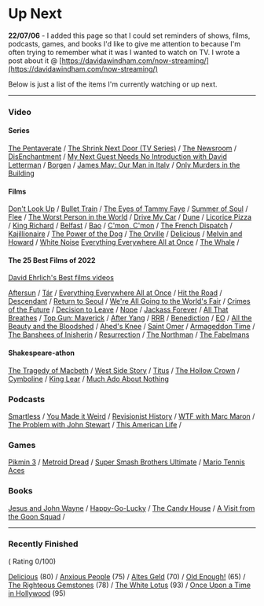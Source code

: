 # Up Next

**22/07/06** - I added this page so that I could set reminders of shows, films, podcasts, games, and books I'd like to give me attention to because I'm often trying to remember what it was I wanted to watch on TV.  I wrote a post about it @ [https://davidawindham.com/now-streaming/](https://davidawindham.com/now-streaming/)

Below is just a list of the items I'm currently watching or up next.

---
### Video
#### Series

[The Pentaverate](https://en.wikipedia.org/wiki/The_Pentaverate)
/ [The Shrink Next Door (TV Series)](https://en.wikipedia.org/wiki/The_Shrink_Next_Door_(TV_series))
/ [The Newsroom](https://en.wikipedia.org/wiki/The_Newsroom_(American_TV_series))
/ [DisEnchantment](https://en.wikipedia.org/wiki/Disenchantment_(TV_series))
/ [My Next Guest Needs No Introduction with David Letterman](https://en.wikipedia.org/wiki/My_Next_Guest_Needs_No_Introduction_with_David_Letterman)
/ [Borgen](https://en.wikipedia.org/wiki/Borgen_(TV_series))
/ [James May: Our Man in Italy](https://en.wikipedia.org/wiki/James_May:_Our_Man_in_Italy)
/ [Only Murders in the Building](https://en.wikipedia.org/wiki/Only_Murders_in_the_Building)



#### Films
[Don't Look Up](https://en.wikipedia.org/wiki/Don%27t_Look_Up) /
[Bullet Train](https://en.wikipedia.org/wiki/Bullet_Train_(film)) /
[The Eyes of Tammy Faye](https://en.wikipedia.org/wiki/The_Eyes_of_Tammy_Faye_(2021_film)) /
[Summer of Soul](https://en.wikipedia.org/wiki/Summer_of_Soul) /
[Flee](https://en.wikipedia.org/wiki/Flee_(film)) /
[The Worst Person in the World](https://en.wikipedia.org/wiki/The_Worst_Person_in_the_World_(film)) /
[Drive My Car](https://en.wikipedia.org/wiki/Drive_My_Car) /
[Dune](https://en.wikipedia.org/wiki/Dune) /
[Licorice Pizza](https://en.wikipedia.org/wiki/Licorice_Pizza) /
[King Richard](https://en.wikipedia.org/wiki/King_Richard) /
[Belfast](https://en.wikipedia.org/wiki/Belfast_(film)) /
[Bao](https://en.wikipedia.org/wiki/Bao_(film)) /
[C'mon, C'mon](https://en.wikipedia.org/wiki/C%27mon_C%27mon_(film)) / 
[The French Dispatch](https://en.wikipedia.org/wiki/The_French_Dispatch) /
[Kajillionaire](https://en.wikipedia.org/wiki/Kajillionaire) /
[The Power of the Dog](https://en.wikipedia.org/wiki/The_Power_of_the_Dog) /
[The Orville](https://en.wikipedia.org/wiki/The_Orville) /
[Delicious](https://www.imdb.com/title/tt10738536/) /
[Melvin and Howard](https://en.wikipedia.org/wiki/Melvin_and_Howard) /
[White Noise](https://en.wikipedia.org/wiki/White_Noise_(2022_film))
[Everything Everywhere All at Once](https://en.wikipedia.org/wiki/Everything_Everywhere_All_at_Once) /
[The Whale](https://en.wikipedia.org/wiki/The_Whale_(2022_film)) /


#### The 25 Best Films of 2022
[David Ehrlich's Best films videos](https://www.videocountdowns.com)  

[Aftersun](https://en.wikipedia.org/wiki/Aftersun) / 
[Tár](https://en.wikipedia.org/wiki/Tár) / 
[Everything Everywhere All at Once](https://en.wikipedia.org/wiki/Everything_Everywhere_All_at_Once) / 
[Hit the Road](https://en.wikipedia.org/wiki/Hit_the_Road_(2021_film)) /
[Descendant](https://en.wikipedia.org/wiki/Descendant_(2022_film)) / 
[Return to Seoul](https://en.wikipedia.org/wiki/Return_to_Seoul) / 
[We're All Going to the World's Fair](https://en.wikipedia.org/wiki/We%27re_All_Going_to_the_World%27s_Fair) / 
[Crimes of the Future](https://en.wikipedia.org/wiki/Crimes_of_the_Future) / 
[Decision to Leave](https://en.wikipedia.org/wiki/Decision_to_Leave) / 
[Nope](https://en.wikipedia.org/wiki/Nope_(film)) / 
[Jackass Forever](https://en.wikipedia.org/wiki/Jackass_Forever) / 
[All That Breathes](https://en.wikipedia.org/wiki/All_That_Breathes) / 
[Top Gun: Maverick](https://en.wikipedia.org/wiki/Top_Gun:_Maverick) / 
[After Yang](https://en.wikipedia.org/wiki/After_Yang) / 
[RRR](https://en.wikipedia.org/wiki/RRR_(film)) / 
[Benediction](https://en.wikipedia.org/wiki/Benediction_(film)) / 
[EO](https://en.wikipedia.org/wiki/EO_(film)) / 
[All the Beauty and the Bloodshed](https://en.wikipedia.org/wiki/All_the_Beauty_and_the_Bloodshed) / 
[Ahed's Knee](https://en.wikipedia.org/wiki/Ahed%27s_Knee) / 
[Saint Omer](https://en.wikipedia.org/wiki/Saint_Omer) / 
[Armageddon Time](https://en.wikipedia.org/wiki/Armageddon_Time) / 
[The Banshees of Inisherin](https://en.wikipedia.org/wiki/The_Banshees_of_Inisherin) / 
[Resurrection](https://en.wikipedia.org/wiki/Resurrection_(2022_film)) / 
[The Northman](https://en.wikipedia.org/wiki/The_Northman) / 
[The Fabelmans](https://en.wikipedia.org/wiki/The_Fabelmans)

#### Shakespeare-athon
[The Tragedy of Macbeth](https://en.wikipedia.org/wiki/Macbeth) / 
[West Side Story](https://en.wikipedia.org/wiki/West_Side_Story_(2021_film)) /
[Titus](https://en.wikipedia.org/wiki/Titus_(film)) /
[The Hollow Crown](https://en.wikipedia.org/wiki/The_Hollow_Crown_(TV_series)#The_Hollow_Crown:_The_Wars_of_the_Roses_(2016)) /
[Cymboline](https://en.wikipedia.org/wiki/Cymboline_(film)) /
[King Lear](https://en.wikipedia.org/wiki/King_Lear_(2018_film)) /
[Much Ado About Nothing](https://en.wikipedia.org/wiki/Much_Ado_About_Nothing_(2012_film))


### Podcasts
[Smartless](https://en.wikipedia.org/wiki/SmartLess) /
[You Made it Weird](https://en.wikipedia.org/wiki/You_Made_It_Weird_with_Pete_Holmes) / 
[Revisionist History](https://en.wikipedia.org/wiki/Revisionist_History_(podcast)) / 
[WTF with Marc Maron](https://en.wikipedia.org/wiki/WTF_with_Marc_Maron) / 
[The Problem with John Stewart](https://en.wikipedia.org/wiki/The_Problem_with_Jon_Stewart) / 
[This American Life](https://en.wikipedia.org/wiki/This_American_Life) / 


### Games 
[Pikmin 3](https://en.wikipedia.org/wiki/Pikmin) /
[Metroid Dread](https://en.wikipedia.org/wiki/Metroid_Dread) / 
[Super Smash Brothers Ultimate](https://en.wikipedia.org/wiki/Super_Smash_Bros._Ultimate) / 
[Mario Tennis Aces](https://en.wikipedia.org/wiki/Mario_Tennis_Aces)



### Books
[Jesus and John Wayne](https://en.wikipedia.org/wiki/Jesus_and_John_Wayne) /
[Happy-Go-Lucky](https://en.wikipedia.org/wiki/Happy-Go-Lucky_(book)) /
[The Candy House](https://en.wikipedia.org/wiki/The_Candy_House_(novel)) /
[A Visit from the Goon Squad](https://en.wikipedia.org/wiki/A_Visit_from_the_Goon_Squad) /

---
### Recently Finished 

( Rating 0/100)

[Delicious](https://www.imdb.com/title/tt10738536/) (80) / 
[Anxious People](https://en.wikipedia.org/wiki/Anxious_People_(TV_series)) (75) / 
[Altes Geld](https://en.wikipedia.org/wiki/Altes_Geld) (70) / 
[Old Enough!](https://en.wikipedia.org/wiki/Old_Enough!) (65) / 
[The Righteous Gemstones](https://en.wikipedia.org/wiki/The_Righteous_Gemstones) (78) / 
[The White Lotus](https://en.wikipedia.org/wiki/The_White_Lotus) (93) / 
[Once Upon a Time in Hollywood](https://en.wikipedia.org/wiki/Once_Upon_a_Time_in_Hollywood) (95)
